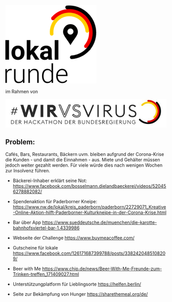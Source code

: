 ![image](app/src/assets/images/logo-splashscreen.png) 

im Rahmen von

![image](app/src/assets/images/wirvsvirus_logo.png)


## Problem:

Cafés, Bars, Restaurants, Bäckern uvm. bleiben aufgrund der Corona-Krise die Kunden - und damit die Einnahmen - aus. Miete und Gehälter müssen jedoch weiter gezahlt werden. Für viele würde dies nach wenigen Wochen zur Insolvenz führen.

- Bäckerei-Inhaber erklärt seine Not: https://www.facebook.com/bosselmann.dielandbaeckerei/videos/520456278882082/

- Spendenaktion für Paderborner Kneipe: https://www.nw.de/lokal/kreis_paderborn/paderborn/22729071_Kreative-Online-Aktion-hilft-Paderborner-Kulturkneipe-in-der-Corona-Krise.html

- Bar über App
https://www.sueddeutsche.de/muenchen/die-karotte-bahnhofsviertel-bar-1.4339986

- Webseite der Challenge
https://www.buymeacoffee.com/

- Gutscheine für lokale
https://www.facebook.com/126171687399788/posts/3382420485108209/

- Beer with Me
https://www.chip.de/news/Beer-With-Me-Freunde-zum-Trinken-treffen_171409027.html

- Unterstützungplatform für Lieblingsorte
https://helfen.berlin/

- Seite zur Bekämpfung von Hunger
https://sharethemeal.org/de/

